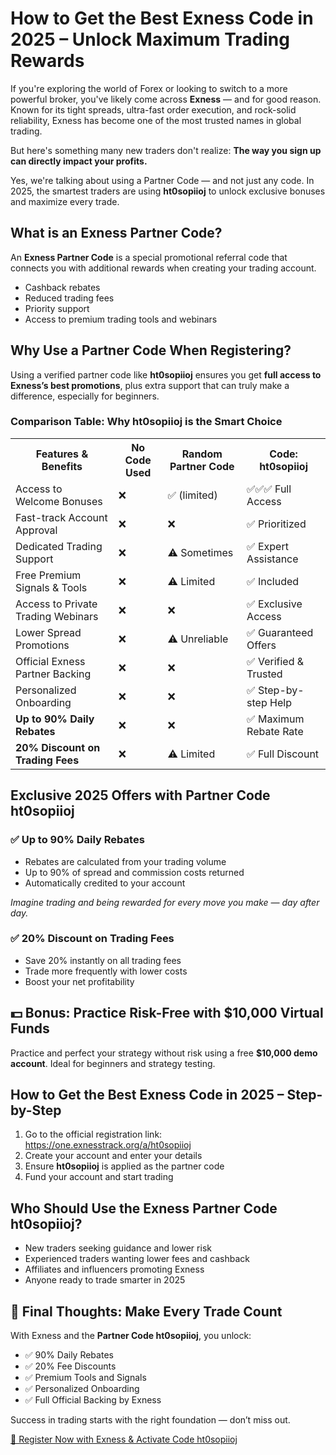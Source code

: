   <h1>How to Get the Best Exness Code in 2025 – Unlock Maximum Trading Rewards</h1>
  <p>If you're exploring the world of Forex or looking to switch to a more powerful broker, you've likely come across <strong>Exness</strong> — and for good reason. Known for its tight spreads, ultra-fast order execution, and rock-solid reliability, Exness has become one of the most trusted names in global trading.</p>
  <p>But here's something many new traders don't realize: <strong>The way you sign up can directly impact your profits.</strong></p>
  <p>Yes, we're talking about using a <span class="highlight">Partner Code</span> — and not just any code. In 2025, the smartest traders are using <strong>ht0sopiioj</strong> to unlock exclusive bonuses and maximize every trade.</p>
  <h2>What is an Exness Partner Code?</h2>
  <p>An <strong>Exness Partner Code</strong> is a special promotional referral code that connects you with additional rewards when creating your trading account.</p>
  <ul>
    <li>Cashback rebates</li>
    <li>Reduced trading fees</li>
    <li>Priority support</li>
    <li>Access to premium trading tools and webinars</li>
  </ul>
  <h2>Why Use a Partner Code When Registering?</h2>
  <p>Using a verified partner code like <strong>ht0sopiioj</strong> ensures you get <strong>full access to Exness’s best promotions</strong>, plus extra support that can truly make a difference, especially for beginners.</p>
  <h3>Comparison Table: Why <strong>ht0sopiioj</strong> is the Smart Choice</h3>
  <table>
    <tr>
      <th>Features & Benefits</th>
      <th>No Code Used</th>
      <th>Random Partner Code</th>
      <th><strong>Code: ht0sopiioj</strong></th>
    </tr>
    <tr><td>Access to Welcome Bonuses</td><td>❌</td><td>✅ (limited)</td><td>✅✅✅ Full Access</td></tr>
    <tr><td>Fast-track Account Approval</td><td>❌</td><td>❌</td><td>✅ Prioritized</td></tr>
    <tr><td>Dedicated Trading Support</td><td>❌</td><td>⚠️ Sometimes</td><td>✅ Expert Assistance</td></tr>
    <tr><td>Free Premium Signals & Tools</td><td>❌</td><td>⚠️ Limited</td><td>✅ Included</td></tr>
    <tr><td>Access to Private Trading Webinars</td><td>❌</td><td>❌</td><td>✅ Exclusive Access</td></tr>
    <tr><td>Lower Spread Promotions</td><td>❌</td><td>⚠️ Unreliable</td><td>✅ Guaranteed Offers</td></tr>
    <tr><td>Official Exness Partner Backing</td><td>❌</td><td>❌</td><td>✅ Verified & Trusted</td></tr>
    <tr><td>Personalized Onboarding</td><td>❌</td><td>❌</td><td>✅ Step-by-step Help</td></tr>
    <tr><td><strong>Up to 90% Daily Rebates</strong></td><td>❌</td><td>❌</td><td>✅ Maximum Rebate Rate</td></tr>
    <tr><td><strong>20% Discount on Trading Fees</strong></td><td>❌</td><td>⚠️ Limited</td><td>✅ Full Discount</td></tr>
  </table>
  <h2>Exclusive 2025 Offers with Partner Code <strong>ht0sopiioj</strong></h2>
  <h3>✅ Up to 90% Daily Rebates</h3>
  <ul>
    <li>Rebates are calculated from your trading volume</li>
    <li>Up to 90% of spread and commission costs returned</li>
    <li>Automatically credited to your account</li>
  </ul>
  <p><em>Imagine trading and being rewarded for every move you make — day after day.</em></p>
  <h3>✅ 20% Discount on Trading Fees</h3>
  <ul>
    <li>Save 20% instantly on all trading fees</li>
    <li>Trade more frequently with lower costs</li>
    <li>Boost your net profitability</li>
  </ul>
  <h2>💵 Bonus: Practice Risk-Free with $10,000 Virtual Funds</h2>
  <p>Practice and perfect your strategy without risk using a free <strong>$10,000 demo account</strong>. Ideal for beginners and strategy testing.</p>
  <h2>How to Get the Best Exness Code in 2025 – Step-by-Step</h2>
  <ol>
    <li>Go to the official registration link: <a href="https://one.exnesstrack.org/a/ht0sopiioj" target="_blank">https://one.exnesstrack.org/a/ht0sopiioj</a></li>
    <li>Create your account and enter your details</li>
    <li>Ensure <strong>ht0sopiioj</strong> is applied as the partner code</li>
    <li>Fund your account and start trading</li>
  </ol>
  <h2>Who Should Use the Exness Partner Code <strong>ht0sopiioj</strong>?</h2>
  <ul>
    <li>New traders seeking guidance and lower risk</li>
    <li>Experienced traders wanting lower fees and cashback</li>
    <li>Affiliates and influencers promoting Exness</li>
    <li>Anyone ready to trade smarter in 2025</li>
  </ul>
  <h2>🚀 Final Thoughts: Make Every Trade Count</h2>
  <p>With Exness and the <strong>Partner Code ht0sopiioj</strong>, you unlock:</p>
  <ul>
    <li>✅ 90% Daily Rebates</li>
    <li>✅ 20% Fee Discounts</li>
    <li>✅ Premium Tools and Signals</li>
    <li>✅ Personalized Onboarding</li>
    <li>✅ Full Official Backing by Exness</li>
  </ul>
  <p class="highlight">Success in trading starts with the right foundation — don’t miss out.</p>
  <a href="https://one.exnesstrack.org/a/ht0sopiioj" class="cta-button" target="_blank">🔗 Register Now with Exness & Activate Code ht0sopiioj</a>
</body>
</html>
